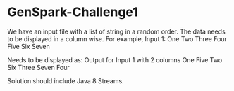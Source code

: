 # GenSpark-Challenge1
We have an input file with a list of string in a random order. The data needs to be displayed in a column wise.
For example,
Input 1:
One
Two
Three
Four
Five
Six
Seven

Needs to be displayed as:
Output for Input 1 with 2 columns
One	Five
Two	Six
Three	Seven
Four

Solution should include Java 8 Streams.
